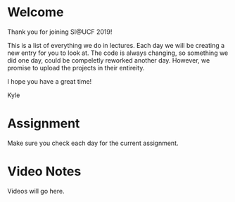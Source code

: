 # Welcome

Thank you for joining SI@UCF 2019!

This is a list of everything we do in lectures.  Each day we will be creating a new entry for you to look at.   The code is always changing, so something we did one day, could be compeletly reworked another day.   However, we promise to upload the projects in their entireity.

I hope you have a great time!

Kyle

# Assignment

Make sure you check each day for the current assignment.

# Video Notes

Videos will go here. 
